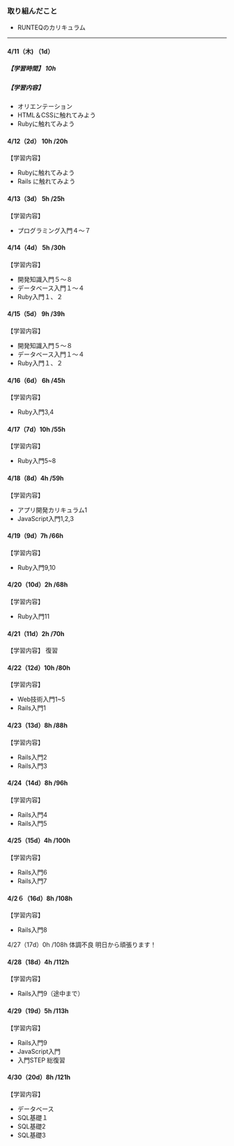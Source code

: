 ### 取り組んだこと
- RUNTEQのカリキュラム
---
#### 4/11（木) （1d）
##### 【学習時間】 10h
##### 【学習内容】
 - オリエンテーション
 - HTML＆CSSに触れてみよう
 - Rubyに触れてみよう

#### 4/12（2d） 10h /20h 
【学習内容】
- Rubyに触れてみよう
- Rails に触れてみよう 

#### 4/13（3d） 5h /25h 
【学習内容】
- プログラミング入門４〜７ 

#### 4/14（4d） 5h /30h
【学習内容】 
- 開発知識入門５〜８
- データベース入門１〜４
- Ruby入門１、２

#### 4/15（5d） 9h /39h
【学習内容】 
- 開発知識入門５〜８
- データベース入門１〜４
- Ruby入門１、２

#### 4/16（6d） 6h /45h
【学習内容】 
- Ruby入門3,4

#### 4/17（7d）10h /55h
【学習内容】 
- Ruby入門5~8

#### 4/18（8d）4h /59h
【学習内容】  
- アプリ開発カリキュラム1
- JavaScript入門1,2,3

#### 4/19（9d）7h /66h
【学習内容】 
- Ruby入門9,10

#### 4/20（10d）2h /68h
【学習内容】 
- Ruby入門11

#### 4/21（11d）2h /70h
【学習内容】 復習

#### 4/22（12d）10h /80h
【学習内容】
- Web技術入門1~5
- Rails入門1

#### 4/23（13d）8h /88h
【学習内容】
 - Rails入門2
 - Rails入門3

#### 4/24（14d）8h /96h
【学習内容】
- Rails入門4
- Rails入門5

#### 4/25（15d）4h /100h
【学習内容】
- Rails入門6
- Rails入門7

#### 4/2６（16d）8h /108h
【学習内容】
- Rails入門8

4/27（17d）0h /108h
体調不良
明日から頑張ります！

#### 4/28（18d）4h /112h
【学習内容】
- Rails入門9（途中まで）

#### 4/29（19d）5h /113h
【学習内容】
- Rails入門9
- JavaScript入門
- 入門STEP 総復習

#### 4/30（20d）8h /121h
【学習内容】
- データベース
- SQL基礎１
- SQL基礎2
- SQL基礎3
